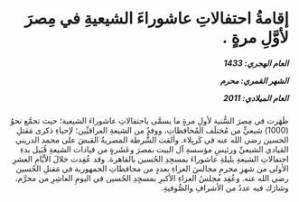 <h1 dir="rtl">إقامةُ احتفالاتِ عاشوراءَ الشيعيةِ في مِصرَ لأوَّلِ مرةٍ .</h1>

<h5 dir="rtl">العام الهجري:  1433

الشهر القمري: محرم

العام الميلادي: 2011</h5>

<p dir="rtl">ظَهَرت في مِصرَ السُّنية لأولِ مرةٍ ما يسمَّى باحتفالاتِ عاشوراءَ الشيعية؛ حيث تجمَّع نحوُ (1000) شيعيٍّ من مُختلَف المُحافظاتِ، ووفدٌ من الشيعةِ العراقيِّين؛ لإحياءِ ذكرى مَقتلِ الحسين رضي الله عنه في كَربِلاء. وألقت الشُّرطة المصريةُ القبضَ على محمد الدريني القيادي الشيعيِّ ورئيسِ مؤسسةِ آل البيت بمصرَ وعَشَرةٍ من قيادات الشيعةِ قُبَيل بدءِ احتفالاتِ الشيعةِ بليلةِ عاشوراءَ بمسجِدِ الحُسين بالقاهرة. وقد عُقِدت خلالَ الأيَّامِ العشرِ الأولى من شهرِ محرمٍ مجالسَ العزاءِ بعددٍ من محافظاتِ الجمهورية في مَقتلِ الحُسين رضي الله عنه. وعُقِد مجلسُ العزاءِ الأكبرِ بمسجِدِ الحُسين في اليومِ العاشِرِ من محرَّم، وشارَك فيه عددٌ من الأشرافِ والصُّوفيةِ.</p></br>

